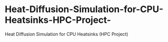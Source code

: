 # Heat-Diffusion-Simulation-for-CPU-Heatsinks-HPC-Project-
Heat Diffusion Simulation for CPU Heatsinks (HPC Project)
